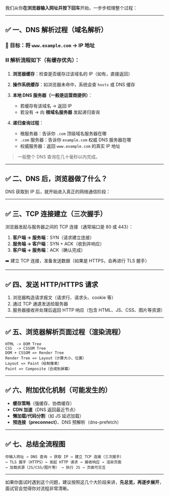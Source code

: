 我们从你**在浏览器输入网址并按下回车**开始，一步步梳理整个过程：

---

## ✅ 一、DNS 解析过程（域名解析）

### 🎯 目标：将 `www.example.com` → IP 地址

### ⛓️ 解析流程如下（有缓存优先）：

1. **浏览器缓存**：检查是否缓存过该域名的 IP（如有，直接返回）

2. **操作系统缓存**：如浏览器未命中，系统会查 `hosts` 或 DNS 缓存

3. **本地 DNS 服务器（一般是运营商提供）**：

   * 若缓存有该域名 → 返回 IP
   * 若没有 → 向 **根域名服务器** 发起递归查询

4. **递归查询过程**：

   * 根服务器：告诉你 `.com` 顶级域名服务器在哪
   * `.com` 服务器：告诉你 `example.com` 权威 DNS 服务器在哪
   * 权威服务器：返回 `www.example.com` 的真实 IP 地址

> 一般整个 DNS 查询在几十毫秒以内完成。

---

## ✅ 二、DNS 后，浏览器做了什么？

DNS 获取到 IP 后，就开始进入真正的网络通信阶段：

---

## ✅ 三、TCP 连接建立（三次握手）

浏览器发起与服务器之间的 TCP 连接（通常端口是 80 或 443）：

1. **客户端 → 服务端**：SYN（请求建立连接）
2. **服务端 → 客户端**：SYN + ACK（收到并响应）
3. **客户端 → 服务端**：ACK（确认完成）

➡️ 建立 TCP 连接，准备发送数据（如果是 HTTPS，会再进行 TLS 握手）

---

## ✅ 四、发送 HTTP/HTTPS 请求

1. 浏览器构造请求报文（请求行、请求头、cookie 等）
2. 通过 TCP 通道发送给服务器
3. 服务器接收并处理后返回 HTTP 响应（包含 HTML、JS、CSS、图片等资源）

---

## ✅ 五、浏览器解析页面过程（渲染流程）

```text
HTML -> DOM Tree
CSS  -> CSSOM Tree
DOM + CSSOM => Render Tree
Render Tree => Layout（计算大小、位置）
Layout => Paint（绘制像素）
Paint => Composite（合成到屏幕）
```

---

## ✅ 六、附加优化机制（可能发生的）

* **缓存策略**（强缓存、协商缓存）
* **CDN 加速**（DNS 返回最近节点）
* **懒加载/代码分割**（如 JS 延迟加载）
* **预连接（preconnect）**、DNS 预解析（dns-prefetch）

---

## ✅ 七、总结全流程图

```
你输入网址 → DNS 查询 → 获取 IP → 建立 TCP 连接（三次握手）
→ TLS 握手（HTTPS）→ 发起 HTTP 请求 → 接收响应 → 渲染页面
→ 加载资源（JS/CSS/图片等） → 执行 JS → 页面可交互
```

---

如果你面试时遇到这个问题，建议按照这几个大阶段来讲，**先总览，再逐步展开**，面试官会觉得你对流程非常清晰。
